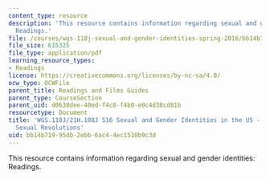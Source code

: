 ```yaml
---
content_type: resource
description: 'This resource contains information regarding sexual and gender identities:
  Readings.'
file: /courses/wgs-110j-sexual-and-gender-identities-spring-2016/bb14b71995db2ebb6ac44ec1510b9c3d_MITWGS_110JS16_Revolutions.pdf
file_size: 615325
file_type: application/pdf
learning_resource_types:
- Readings
license: https://creativecommons.org/licenses/by-nc-sa/4.0/
ocw_type: OCWFile
parent_title: Readings and Films Guides
parent_type: CourseSection
parent_uid: d0638dee-40ed-f4c8-f4b0-e0c4d38cd81b
resourcetype: Document
title: 'WGS.110J/21H.108J S16 Sexual and Gender Identities in the US - Reading Guides:
  Sexual Revolutions'
uid: bb14b719-95db-2ebb-6ac4-4ec1510b9c3d
---
```

This resource contains information regarding sexual and gender identities: Readings.